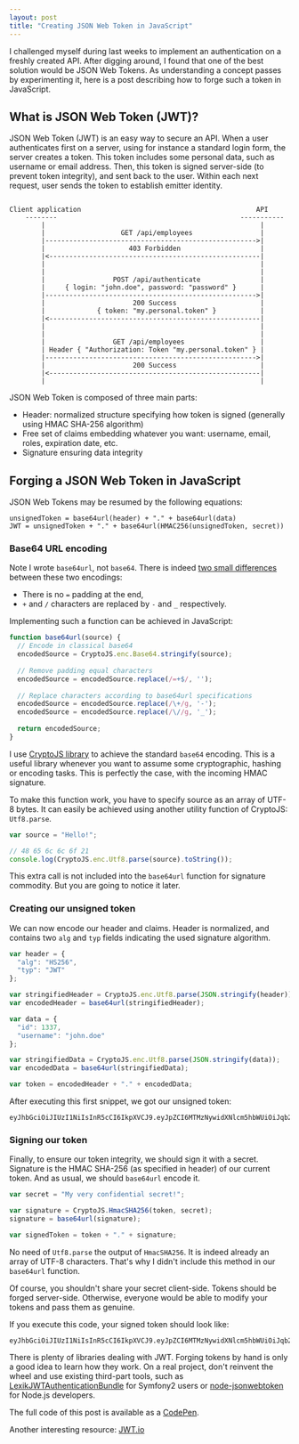 ```yaml
---
layout: post
title: "Creating JSON Web Token in JavaScript"
---
```


I challenged myself during last weeks to implement an authentication on a freshly created API. After digging around, I found that one of the best solution would be JSON Web Tokens. As understanding a concept passes by experimenting it, here is a post describing how to forge such a token in JavaScript.

## What is JSON Web Token (JWT)?

JSON Web Token (JWT) is an easy way to secure an API. When a user authenticates first on a server, using for instance a standard login form, the server creates a token. This token includes some personal data, such as username or email address. Then, this token is signed server-side (to prevent token integrity), and sent back to the user. Within each next request, user sends the token to establish emitter identity.

```

Client application                                            API
    --------                                              -----------
        |                                                      |
        |                   GET /api/employees                 |
        |----------------------------------------------------->|
        |                     403 Forbidden                    |
        |<-----------------------------------------------------| 
        |                                                      |
        |                                                      |
        |                 POST /api/authenticate               |
        |     { login: "john.doe", password: "password" }      |
        |----------------------------------------------------->|
        |                      200 Success                     |
        |             { token: "my.personal.token" }           |
        |<-----------------------------------------------------|
        |                                                      |
        |                                                      |
        |                 GET /api/employees                   |
        | Header { "Authorization: Token "my.personal.token" } |
        |----------------------------------------------------->|
        |                      200 Success                     |
        |<-----------------------------------------------------| 
        |                                                      |
```

JSON Web Token is composed of three main parts:

* Header: normalized structure specifying how token is signed (generally using HMAC SHA-256 algorithm)
* Free set of claims embedding whatever you want: username, email, roles, expiration date, etc.
* Signature ensuring data integrity

## Forging a JSON Web Token in JavaScript

JSON Web Tokens may be resumed by the following equations:

```
unsignedToken = base64url(header) + "." + base64url(data)
JWT = unsignedToken + "." + base64url(HMAC256(unsignedToken, secret))
```

### Base64 URL encoding

Note I wrote `base64url`, not `base64`. There is indeed [two small differences](https://tools.ietf.org/html/rfc4648#page-7) between these two encodings:

* There is no `=` padding at the end,
* `+` and `/` characters are replaced by `-` and `_` respectively.

Implementing such a function can be achieved in JavaScript:

``` js
function base64url(source) {
  // Encode in classical base64
  encodedSource = CryptoJS.enc.Base64.stringify(source);
  
  // Remove padding equal characters
  encodedSource = encodedSource.replace(/=+$/, '');
  
  // Replace characters according to base64url specifications
  encodedSource = encodedSource.replace(/\+/g, '-');
  encodedSource = encodedSource.replace(/\//g, '_');
  
  return encodedSource;
}
```

I use [CryptoJS library](https://github.com/evanvosberg/crypto-js) to achieve the standard `base64` encoding. This is a useful library whenever you want to assume some cryptographic, hashing or encoding tasks. This is perfectly the case, with the incoming HMAC signature.

To make this function work, you have to specify source as an array of UTF-8 bytes. It can easily be achieved using another utility function of CryptoJS: `Utf8.parse`.

``` js
var source = "Hello!";

// 48 65 6c 6c 6f 21
console.log(CryptoJS.enc.Utf8.parse(source).toString());
```

This extra call is not included into the `base64url` function for signature commodity. But you are going to notice it later. 

### Creating our unsigned token

We can now encode our header and claims. Header is normalized, and contains two `alg` and `typ` fields indicating the used signature algorithm.

``` js
var header = {
  "alg": "HS256",
  "typ": "JWT"
};

var stringifiedHeader = CryptoJS.enc.Utf8.parse(JSON.stringify(header));
var encodedHeader = base64url(stringifiedHeader);

var data = {
  "id": 1337,
  "username": "john.doe"
};

var stringifiedData = CryptoJS.enc.Utf8.parse(JSON.stringify(data));
var encodedData = base64url(stringifiedData);

var token = encodedHeader + "." + encodedData;
```

After executing this first snippet, we got our unsigned token:

```
eyJhbGciOiJIUzI1NiIsInR5cCI6IkpXVCJ9.eyJpZCI6MTMzNywidXNlcm5hbWUiOiJqb2huLmRvZSJ9
```

### Signing our token

Finally, to ensure our token integrity, we should sign it with a secret. Signature is the HMAC SHA-256 (as specified in header) of our current token. And as usual, we should `base64url` encode it.

``` js
var secret = "My very confidential secret!";

var signature = CryptoJS.HmacSHA256(token, secret);
signature = base64url(signature);

var signedToken = token + "." + signature;
```
No need of `Utf8.parse` the output of `HmacSHA256`. It is indeed already an array of UTF-8 characters. That's why I didn't include this method in our `base64url` function. 

Of course, you shouldn't share your secret client-side. Tokens should be forged server-side. Otherwise, everyone would be able to modify your tokens and pass them as genuine.

If you execute this code, your signed token should look like:

<div class="highlight">
	<pre style="overflow-wrap: break-word;"><code>eyJhbGciOiJIUzI1NiIsInR5cCI6IkpXVCJ9.eyJpZCI6MTMzNywidXNlcm5hbWUiOiJqb2huLmRvZSJ9.EvTdOJSfbffGHLyND3BMDwWE22zUBOCRspPZEHlNEw</code></pre>
</div>

There is plenty of libraries dealing with JWT. Forging tokens by hand is only a good idea to learn how they work. On a real project, don't reinvent the wheel and use existing third-part tools, such as [LexikJWTAuthenticationBundle](https://github.com/lexik/LexikJWTAuthenticationBundle) for Symfony2 users or [node-jsonwebtoken](https://github.com/auth0/node-jsonwebtoken) for Node.js developers.

The full code of this post is available as a [CodePen](http://codepen.io/jpetitcolas/pen/zxGxKN).

Another interesting resource: [JWT.io](http://jwt.io/)
